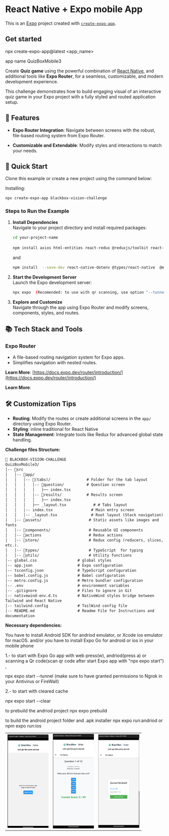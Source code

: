# **React Native + Expo mobile App** 

This is an [Expo](https://expo.dev) project created with [`create-expo-app`](https://www.npmjs.com/package/create-expo-app).

## Get started

npx create-expo-app@latest <app_name>

app name  QuizBoxMobile3

Create **Quiz game** using the powerful combination of [React Native](https://reactnative.dev/), and additional tools like **Expo Router**, for a seamless, customizable, and modern development experience.

This challenge demonstrates how to build engaging visual of an interactive quiz game in your Expo project with a fully styled and routed application setup.

## **🌟 Features**

- **Expo Router Integration**: Navigate between screens with the robust, file-based routing system from Expo Router.

- **Customizable and Extendable**: Modify styles and interactions to match your needs.

## **🚀 Quick Start**

Clone this example or create a new project using the command below:

Installing:

```sh
npx create-expo-app blackbox-vision-challenge
```

### **Steps to Run the Example**

1. **Install Dependencies**  
   Navigate to your project directory and install required packages:

   ```sh
   cd your-project-name
   
   npm install axios html-entities react-redux @reduxjs/toolkit react-native-reanimated react-native-safe-area-context react-native-screens
   ```
   and 

   ```bash
   npm install  --save-dev react-native-dotenv @types/react-native  @expo/ngrok react-test-renderer jest jest-expo @types/react-test-renderer typescript @types/react
   ```

2. **Start the Development Server**  
   Launch the Expo development server:
   ```sh
   npx expo  (Recomended: to use with qr scanning, use option "--tunnel" to use Ngrok tunneling)
   ```
3. **Explore and Customize**  
   Navigate through the app using Expo Router and modify screens, components, styles, and routes.

## **📚 Tech Stack and Tools**

### **Expo Router**

- A file-based routing navigation system for Expo apps.
- Simplifies navigation with nested routes.

**Learn More**: [https://docs.expo.dev/router/introduction/](https://docs.expo.dev/router/introduction/)

**Learn More**:

## **🛠️ Customization Tips**

- **Routing**: Modify the routes or create additional screens in the `app/` directory using Expo Router.
- **Styling**: inline traditional for React Native
- **State Management**: Integrate tools like Redux for advanced global state handling.


**Challenge files Structure:**

```
📂 BLACKBOX-VISION-CHALLENGE
QuizBoxMobile3/
│-- 📂src
│   │-- 📂app/
│   │   │-- 📂(tabs)/                # Folder for the tab layout
│   │   │   │-- 📂question/          # Question screen
│   │   │   │   ├── index.tsx
│   │   │   │-- 📂results/           # Results screen
│   │   │   │   ├── index.tsx
│   │   │   ├── _layout.tsx            # # Tabs layout
│   │   │-- index.tsx                 # Main entry screen
│   │   │-- _layout.tsx               # Root layout (Stack navigation)
│   │-- 📂assets/                     # Static assets like images and fonts
│   │-- 📂components/                 # Reusable UI components
│   │-- 📂actions                     # Redux actions
│   │-- 📂store/                      # Redux config (reducers, slices, etc.).
│   │-- 📂types/                      # TypeScript  for typing
│   │-- 📂utils/                      # Utility functions
│-- global.css                  # global styles
│-- app.json                    # Expo configuration
│-- tsconfig.json               # TypeScript configuration
│-- babel.config.js             # Babel configuration
│-- metro.config.js             # Metro bundler configuration
│-- .env                        # environment variables
│-- .gitignore                  # Files to ignore in Git
│-- nativewind-env.d.ts         # NativeWind styles bridge between Tailwind and React Native
│-- tailwind.config             # TailWind config file
│-- README.md                   # Readme File for Instructions and documentation
```


**Necessary dependencies:**

You have to install Android SDK for andriod emulator, or Xcode ios emulator for macOS. and/or
you have to install Expo Go for android or ios in your mobile phone

1.- to start with Expo Go app  with web press(w), andriod(press a) or scanning  a Qr code(scan qr code after start Expo app with "npx expo start") , 

npx expo start --tunnel  (make sure to have granted permissions to Ngrok in your Antivirus or FireWall)

2.- to start with cleared cache 

npx expo start --clear

to prebuild the andriod project 
npx expo prebuild

to build the android project folder and .apk installer
npx expo run:andriod  or npm expo run:ios

<table>
  <tr>
    <td><img src="./src/assets/images/Captura%20de%20pantalla%202025-02-09%20211054.png" width="130"></td>
    <td><img src="./src/assets/images/Captura%20de%20pantalla%202025-02-09%20211108.png" width="130"></td>
    <td><img src="./src/assets/images/Captura%20de%20pantalla%202025-02-09%20211304.png" width="130"></td>
  </tr>
</table>

